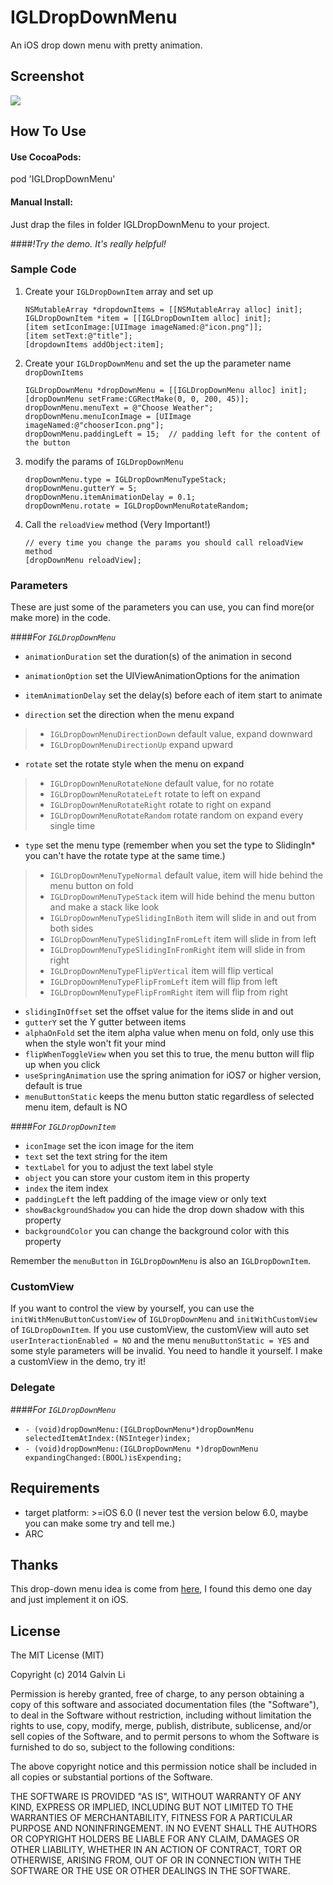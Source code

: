 IGLDropDownMenu
===============

An iOS drop down menu with pretty animation.

## Screenshot

[![](https://raw.githubusercontent.com/bestwnh/IGLDropDownMenu/master/Screens/IGLDropDownMenuDemo.gif)](https://raw.githubusercontent.com/bestwnh/IGLDropDownMenu/master/Screens/IGLDropDownMenuDemo.gif)

## How To Use

#### Use CocoaPods:
pod 'IGLDropDownMenu'

#### Manual Install:
Just drap the files in folder IGLDropDownMenu to your project.

####*!Try the demo. It's really helpful!*

### Sample Code

1. Create your `IGLDropDownItem` array and set up
    ```objc
    NSMutableArray *dropdownItems = [[NSMutableArray alloc] init];
    IGLDropDownItem *item = [[IGLDropDownItem alloc] init];
    [item setIconImage:[UIImage imageNamed:@"icon.png"]];
    [item setText:@"title"];
    [dropdownItems addObject:item];
    ```
    
2. Create your `IGLDropDownMenu` and set the up the parameter name `dropDownItems`
    ```objc
    IGLDropDownMenu *dropDownMenu = [[IGLDropDownMenu alloc] init];
    [dropDownMenu setFrame:CGRectMake(0, 0, 200, 45)];
    dropDownMenu.menuText = @"Choose Weather";
    dropDownMenu.menuIconImage = [UIImage imageNamed:@"chooserIcon.png"];
    dropDownMenu.paddingLeft = 15;  // padding left for the content of the button
    ```

3. modify the params of `IGLDropDownMenu`
    ```objc
    dropDownMenu.type = IGLDropDownMenuTypeStack;
    dropDownMenu.gutterY = 5;
    dropDownMenu.itemAnimationDelay = 0.1;
    dropDownMenu.rotate = IGLDropDownMenuRotateRandom;
    ```

4. Call the `reloadView` method (Very Important!)
    ```objc
    // every time you change the params you should call reloadView method
    [dropDownMenu reloadView];
    ```

### Parameters

These are just some of the parameters you can use, you can find more(or make more) in the code.

####*For `IGLDropDownMenu`*

- `animationDuration` set the duration(s) of the animation in second
- `animationOption` set the UIViewAnimationOptions for the animation
- `itemAnimationDelay` set the delay(s) before each of item start to animate

- `direction` set the direction when the menu expand
> - `IGLDropDownMenuDirectionDown` default value, expand downward
> - `IGLDropDownMenuDirectionUp` expand upward

- `rotate` set the rotate style when the menu on expand
> - `IGLDropDownMenuRotateNone` default value, for no rotate
> - `IGLDropDownMenuRotateLeft` rotate to left on expand
> - `IGLDropDownMenuRotateRight` rotate to right on expand
> - `IGLDropDownMenuRotateRandom` rotate random on expand every single time

- `type` set the menu type (remember when you set the type to SlidingIn* you can't have the rotate type at the same time.)
> - `IGLDropDownMenuTypeNormal` default value, item will hide behind the menu button on fold
> - `IGLDropDownMenuTypeStack` item will hide behind the menu button and make a stack like look
> - `IGLDropDownMenuTypeSlidingInBoth` item will slide in and out from both sides
> - `IGLDropDownMenuTypeSlidingInFromLeft` item will slide in from left
> - `IGLDropDownMenuTypeSlidingInFromRight` item will slide in from right
> - `IGLDropDownMenuTypeFlipVertical` item will flip vertical
> - `IGLDropDownMenuTypeFlipFromLeft` item will flip from left
> - `IGLDropDownMenuTypeFlipFromRight` item will flip from right

- `slidingInOffset` set the offset value for the items slide in and out
- `gutterY` set the Y gutter between items
- `alphaOnFold` set the item alpha value when menu on fold, only use this when the style won't fit your mind
- `flipWhenToggleView` when you set this to true, the menu button will flip up when you click
- `useSpringAnimation` use the spring animation for iOS7 or higher version, default is true
- `menuButtonStatic` keeps the menu button static regardless of selected menu item, default is NO

####*For `IGLDropDownItem`*

- `iconImage` set the icon image for the item
- `text` set the text string for the item
- `textLabel` for you to adjust the text label style
- `object` you can store your custom item in this property
- `index` the item index
- `paddingLeft` the left padding of the image view or only text
- `showBackgroundShadow` you can hide the drop down shadow with this property
- `backgroundColor` you can change the background color with this property

Remember the `menuButton` in `IGLDropDownMenu` is also an `IGLDropDownItem`.

### CustomView

If you want to control the view by yourself, you can use the `initWithMenuButtonCustomView` of `IGLDropDownMenu` and `initWithCustomView` of `IGLDropDownItem`.
If you use customView, the customView will auto set `userInteractionEnabled = NO` and the menu `menuButtonStatic = YES` and some style parameters will be invalid. You need to handle it yourself. I make a customView in the demo, try it!

### Delegate

####*For `IGLDropDownMenu`*
- `- (void)dropDownMenu:(IGLDropDownMenu*)dropDownMenu selectedItemAtIndex:(NSInteger)index;`
- `- (void)dropDownMenu:(IGLDropDownMenu *)dropDownMenu expandingChanged:(BOOL)isExpending;`

## Requirements

- target platform: >=iOS 6.0 (I never test the version below 6.0, maybe you can make some try and tell me.)
- ARC

## Thanks

This drop-down menu idea is come from [here](http://tympanus.net/Development/SimpleDropDownEffects/index.html), I found this demo one day and just implement it on iOS.

## License

The MIT License (MIT)

Copyright (c) 2014 Galvin Li

Permission is hereby granted, free of charge, to any person obtaining a copy
of this software and associated documentation files (the "Software"), to deal
in the Software without restriction, including without limitation the rights
to use, copy, modify, merge, publish, distribute, sublicense, and/or sell
copies of the Software, and to permit persons to whom the Software is
furnished to do so, subject to the following conditions:

The above copyright notice and this permission notice shall be included in all
copies or substantial portions of the Software.

THE SOFTWARE IS PROVIDED "AS IS", WITHOUT WARRANTY OF ANY KIND, EXPRESS OR
IMPLIED, INCLUDING BUT NOT LIMITED TO THE WARRANTIES OF MERCHANTABILITY,
FITNESS FOR A PARTICULAR PURPOSE AND NONINFRINGEMENT. IN NO EVENT SHALL THE
AUTHORS OR COPYRIGHT HOLDERS BE LIABLE FOR ANY CLAIM, DAMAGES OR OTHER
LIABILITY, WHETHER IN AN ACTION OF CONTRACT, TORT OR OTHERWISE, ARISING FROM,
OUT OF OR IN CONNECTION WITH THE SOFTWARE OR THE USE OR OTHER DEALINGS IN THE
SOFTWARE.
